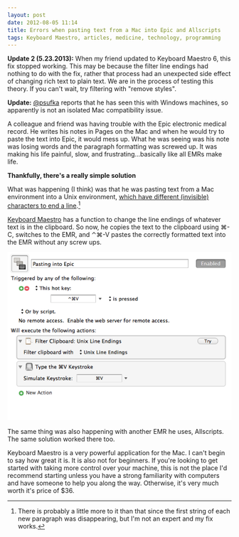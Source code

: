 ```yaml
---
layout: post
date: 2012-08-05 11:14  
title: Errors when pasting text from a Mac into Epic and Allscripts
tags: Keyboard Maestro, articles, medicine, technology, programming
---
```


**Update 2 (5.23.2013):** When my friend updated to Keyboard Maestro 6, this fix stopped working. This may be because the filter line endings had nothing to do with the fix, rather that process had an unexpected side effect of changing rich text to plain text. We are in the process of testing this theory. If you can't wait, try filtering with "remove styles".

**Update:** [@psufka](http://twitter.com/psufka) reports that he has seen this with Windows machines, so apparently is not an isolated Mac compatibility issue.

A colleague  and friend was having trouble with the Epic electronic medical record. He writes his notes in Pages on the Mac and when he would try to paste the text into Epic, it would mess up. What he was seeing was his note was losing words and the paragraph formatting was screwed up. It was making his life painful, slow, and frustrating…basically like all EMRs make life.

**Thankfully, there's a really simple solution**

What was happening (I think) was that he was pasting text from a Mac environment into a Unix environment, [which have different (invisible) characters to end a line][editpadpro].[^1208051113]

[Keyboard Maestro][keyboardmaestro] has a function to change the line endings of whatever text is in the clipboard. So now, he copies the text to the clipboard using ⌘-C, switches to the EMR, and ⌃⌘-V pastes the correctly formatted text into the EMR without any screw ups.

![Epic pasting KM macro](/images/pastingIntoEpic.png) 

The same thing was also happening with another EMR he uses, Allscripts. The same solution worked there too.

Keyboard Maestro is a very powerful application for the Mac. I can't begin to say how great it is. It is also not for beginners. If you're looking to get started with taking more control over your machine, this is not the place I'd recommend starting unless you have a strong familiarity with computers and have someone to help you along the way. Otherwise, it's very much worth it's price of $36.

[keyboardmaestro]: http://www.keyboardmaestro.com/main/
[editpadpro]: http://www.editpadpro.com/tricklinebreak.html

[^1208051113]: There is probably a little more to it than that since the first string of each new paragraph was disappearing, but I'm not an expert and my fix works.
